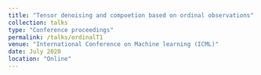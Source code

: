 ```yaml
---
title: "Tensor denoising and compoetion based on ordinal observations"
collection: talks
type: "Conference proceedings"
permalink: /talks/ordinalT1
venue: "International Conference on Machine learning (ICML)"
date: July 2020
location: "Online"
---
```


